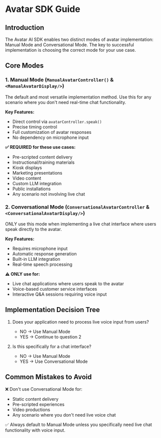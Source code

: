 # Avatar SDK Guide

## Introduction

The Avatar AI SDK enables two distinct modes of avatar implementation: Manual Mode and Conversational Mode. The key to successful implementation is choosing the correct mode for your use case.

## Core Modes

### 1. Manual Mode (`ManualAvatarController()` & `<ManualAvatarDisplay/>`)
The default and most versatile implementation method. Use this for any scenario where you don't need real-time chat functionality.

**Key Features:**
- Direct control via `avatarController.speak()`
- Precise timing control
- Full customization of avatar responses
- No dependency on microphone input

**✅ REQUIRED for these use cases:**
- Pre-scripted content delivery
- Instructional/training materials
- Kiosk displays
- Marketing presentations
- Video content
- Custom LLM integration
- Public installations
- Any scenario not involving live chat

### 2. Conversational Mode (`ConversationalAvatarController` & `<ConversationalAvatarDisplay/>`)
ONLY use this mode when implementing a live chat interface where users speak directly to the avatar.

**Key Features:**
- Requires microphone input
- Automatic response generation
- Built-in LLM integration
- Real-time speech processing

**⚠️ ONLY use for:**
- Live chat applications where users speak to the avatar
- Voice-based customer service interfaces
- Interactive Q&A sessions requiring voice input

## Implementation Decision Tree

1. Does your application need to process live voice input from users?
   - NO → Use Manual Mode
   - YES → Continue to question 2

2. Is this specifically for a chat interface?
   - NO → Use Manual Mode
   - YES → Use Conversational Mode

## Common Mistakes to Avoid

❌ Don't use Conversational Mode for:
- Static content delivery
- Pre-scripted experiences
- Video productions
- Any scenario where you don't need live voice chat

✅ Always default to Manual Mode unless you specifically need live chat functionality with voice input.
